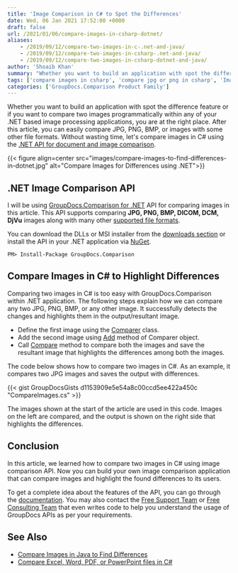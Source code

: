 ```yaml
---
title: 'Image Comparison in C# to Spot the Differences'
date: Wed, 06 Jan 2021 17:52:00 +0000
draft: false
url: /2021/01/06/compare-images-in-csharp-dotnet/
aliases:
    - /2019/09/12/compare-two-images-in-c-.net-and-java/
    - /2019/09/12/compare-two-images-in-csharp-.net-and-java/
    - /2019/09/12/compare-two-images-in-csharp-dotnet-and-java/
author: 'Shoaib Khan'
summary: "Whether you want to build an application with spot the difference feature or if you want to compare two images within any of your image processing .NET based applications, you are at the right place. After this article, you can easily compare JPG, PNG, BMP, or images with some other file formats. Without wasting time, let us compare images in C# using the [.NET API for document and image conversion][1]."
tags: ['compare images in csharp', 'compare jpg or png in csharp', 'Image Comparison', 'image comparison in csharp']
categories: ['GroupDocs.Comparison Product Family']
---
```


Whether you want to build an application with spot the difference feature or if you want to compare two images programmatically within any of your .NET based image processing applications, you are at the right place. After this article, you can easily compare JPG, PNG, BMP, or images with some other file formats. Without wasting time, let's compare images in C# using the [.NET API for document and image comparison][2].



{{< figure align=center src="images/compare-images-to-find-differences-in-dotnet.jpg" alt="Compare Images for Differences using .NET">}}


## .NET Image Comparison API

I will be using [GroupDocs.Comparison for .NET][3] API for comparing images in this article. This API supports comparing **JPG, PNG, BMP, DICOM, DCM, DjVu** images along with many other [supported file formats][4].

You can download the DLLs or MSI installer from the [downloads section][5] or install the API in your .NET application via [NuGet][6].

```
PM> Install-Package GroupDocs.Comparison
```

## Compare Images in C# to Highlight Differences

Comparing two images in C# is too easy with GroupDocs.Comparison within .NET application. The following steps explain how we can compare any two JPG, PNG, BMP, or any other image. It successfully detects the changes and highlights them in the output/resultant image.

*   Define the first image using the [Comparer][7] class.
*   Add the second image using [Add][8] method of Comparer object.
*   Call [Compare][9] method to compare both the images and save the resultant image that highlights the differences among both the images.

The code below shows how to compare two images in C#. As an example, it compares two JPG images and saves the output with differences.

{{< gist GroupDocsGists d1153909e5e54a8c00ccd5ee422a450c "CompareImages.cs" >}}

The images shown at the start of the article are used in this code. Images on the left are compared, and the output is shown on the right side that highlights the differences.

## Conclusion

In this article, we learned how to compare two images in C# using image comparison API. Now you can build your own image comparison application that can compare images and highlight the found differences to its users.

To get a complete idea about the features of the API, you can go through the [documentation][10]. You may also contact the [Free Support Team][11] or [Free Consulting Team][12] that even writes code to help you understand the usage of GroupDocs APIs as per your requirements.

## See Also

*   [Compare Images in Java to Find Differences][13]
*   [Compare Excel, Word, PDF, or PowerPoint files in C#][14]







[1]: https://products.groupdocs.com/comparison/net
[2]: https://products.groupdocs.com/comparison/net
[3]: https://products.groupdocs.com/comparison/net
[4]: https://docs.groupdocs.com/comparison/net/supported-document-formats/
[5]: https://downloads.groupdocs.com/comparison/net
[6]: https://www.nuget.org/packages/groupdocs.comparison
[7]: https://apireference.groupdocs.com/comparison/net/groupdocs.comparison/comparer
[8]: https://apireference.groupdocs.com/comparison/net/groupdocs.comparison/comparer/methods/add/index
[9]: https://apireference.groupdocs.com/comparison/net/groupdocs.comparison/comparer/methods/compare/index
[10]: https://docs.groupdocs.com/comparison/net/
[11]: https://forum.groupdocs.com/c/comparison
[12]: https://groupdocs-free-consulting.github.io/
[13]: https://blog.groupdocs.com/2021/06/16/compare-images-in-java/
[14]: https://blog.groupdocs.com/2020/03/10/compare-excel-word-pdf-files-in-csharp/

